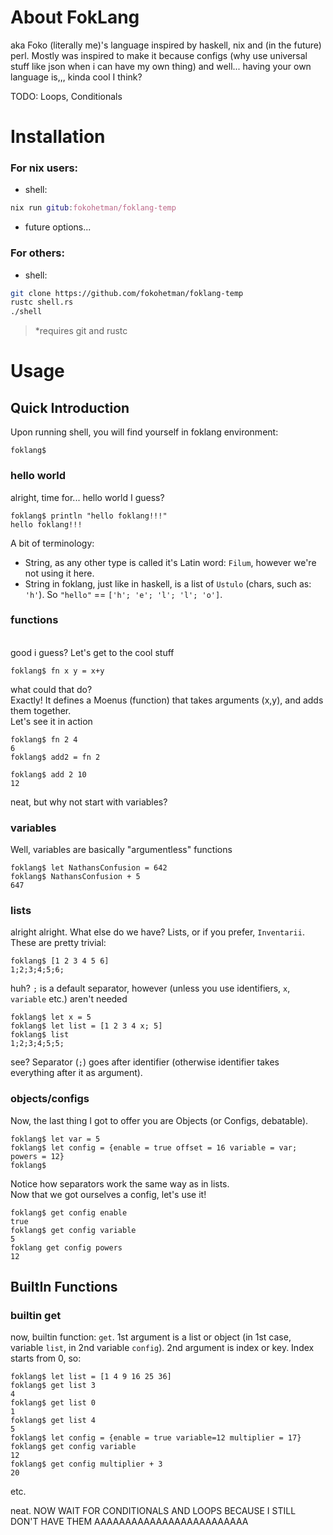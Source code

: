 # About FokLang
aka Foko (literally me)'s language inspired by haskell, nix and (in the future) perl. Mostly was inspired to make it because configs (why use universal stuff like json when i can have my own thing) and well... having your own language is,,, kinda cool I think?


TODO: Loops, Conditionals
# Installation
### For nix users:
* shell:
```nix
nix run gitub:fokohetman/foklang-temp
```
* future options...
### For others:
* shell:
```sh
git clone https://github.com/fokohetman/foklang-temp
rustc shell.rs
./shell
```
> *requires git and rustc

# Usage

## Quick Introduction
Upon running shell, you will find yourself in foklang environment:
```
foklang$ 
```
### hello world
alright, time for... hello world I guess?
```
foklang$ println "hello foklang!!!"
hello foklang!!!
```
A bit of terminology:
* String, as any other type is called it's Latin word: `Filum`, however we're not using it here. <br>
* String in foklang, just like in haskell, is a list of `Ustulo` (chars, such as: `'h'`). So `"hello"` == `['h'; 'e'; 'l'; 'l'; 'o']`.<br>
### functions
<br>good i guess? Let's get to the cool stuff
```
foklang$ fn x y = x+y
```
what could that do? <br>Exactly! It defines a Moenus (function) that takes arguments (x,y), and adds them together.
<br>Let's see it in action
```
foklang$ fn 2 4
6
foklang$ add2 = fn 2

foklang$ add 2 10
12
```
neat, but why not start with variables?
### variables
Well, variables are basically "argumentless" functions
```
foklang$ let NathansConfusion = 642
foklang$ NathansConfusion + 5
647
```
### lists
alright alright. What else do we have?
Lists, or if you prefer, `Inventarii`. 
These are pretty trivial:
```
foklang$ [1 2 3 4 5 6]
1;2;3;4;5;6;
```
huh? `;` is a default separator, however (unless you use identifiers, `x`, `variable` etc.) aren't needed
```
foklang$ let x = 5
foklang$ let list = [1 2 3 4 x; 5]
foklang$ list
1;2;3;4;5;5;
```
see? Separator (`;`) goes after identifier (otherwise identifier takes everything after it as argument).<br>


### objects/configs
Now, the last thing I got to offer you are Objects (or Configs, debatable).
```
foklang$ let var = 5
foklang$ let config = {enable = true offset = 16 variable = var; powers = 12}
foklang$
```
Notice how separators work the same way as in lists.<br>
Now that we got ourselves a config, let's use it!
```
foklang$ get config enable
true
foklang$ get config variable
5
foklang get config powers
12
```



## BuiltIn Functions

### builtin get
now, builtin function: `get`. 1st argument is a list or object (in 1st case, variable `list`, in 2nd variable `config`). 2nd argument is index or key. Index starts from 0, so:
```
foklang$ let list = [1 4 9 16 25 36]
foklang$ get list 3
4
foklang$ get list 0
1
foklang$ get list 4
5
foklang$ let config = {enable = true variable=12 multiplier = 17}
foklang$ get config variable
12
foklang$ get config multiplier + 3
20
```
etc.

neat. NOW WAIT FOR CONDITIONALS AND LOOPS BECAUSE I STILL DON'T HAVE THEM AAAAAAAAAAAAAAAAAAAAAAAAA
